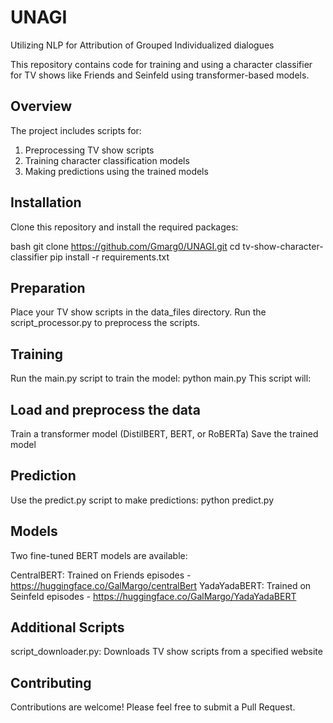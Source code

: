 # UNAGI
Utilizing NLP for Attribution of Grouped Individualized dialogues

This repository contains code for training and using a character classifier for TV shows like Friends and Seinfeld using transformer-based models.

## Overview

The project includes scripts for:
1. Preprocessing TV show scripts
2. Training character classification models
3. Making predictions using the trained models

## Installation

Clone this repository and install the required packages:

bash
git clone https://github.com/Gmarg0/UNAGI.git
cd tv-show-character-classifier
pip install -r requirements.txt

## Preparation

Place your TV show scripts in the data_files directory.
Run the script_processor.py to preprocess the scripts.

## Training
Run the main.py script to train the model:
python main.py
This script will:

## Load and preprocess the data
Train a transformer model (DistilBERT, BERT, or RoBERTa)
Save the trained model

## Prediction
Use the predict.py script to make predictions:
python predict.py

## Models
Two fine-tuned BERT models are available:

CentralBERT: Trained on Friends episodes - https://huggingface.co/GalMargo/centralBert
YadaYadaBERT: Trained on Seinfeld episodes - https://huggingface.co/GalMargo/YadaYadaBERT

## Additional Scripts

script_downloader.py: Downloads TV show scripts from a specified website

## Contributing
Contributions are welcome! Please feel free to submit a Pull Request.
